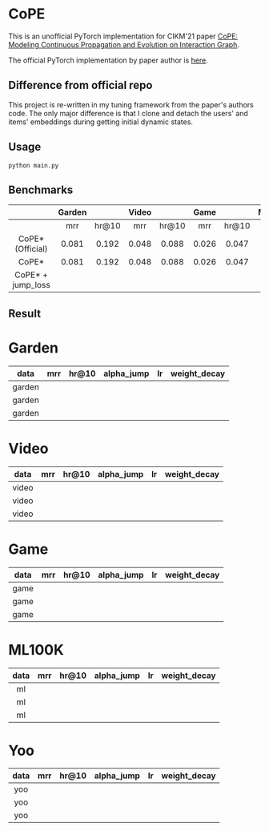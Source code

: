 # CoPE

This is an unofficial PyTorch implementation for CIKM'21 paper [CoPE: Modeling Continuous Propagation and Evolution on Interaction Graph](https://dl.acm.org/doi/abs/10.1145/3459637.3482419).

The official PyTorch implementation by paper author is [here](https://github.com/FDUDSDE/CoPE).

## Difference from official repo
This project is re-written in my tuning framework from the paper's authors code.
The only major difference is that I clone and detach the users' and items' embeddings during getting initial dynamic states.


## Usage

```shell
python main.py 
```

## Benchmarks

|                   | Garden |       | Video |       | Game  |       | ML100K |       | ML1M  |       | Yoochoosebuy |        |
|:-----------------:|:------:|:-----:|:-----:|:-----:|:-----:|:-----:|:------:|:-----:|:-----:|:-----:|:------------:|:------:|
|                   |  mrr   | hr@10 |  mrr  | hr@10 |  mrr  | hr@10 |  mrr   | hr@10 |  mrr  | hr@10 |     mrr      | hr@10  | 
| CoPE* (Official)  | 0.081  | 0.192 | 0.048 | 0.088 | 0.026 | 0.047 | 0.038  | 0.081 | 0.025 | 0.049 |    0.0113    | 0.0191 |
|       CoPE*       | 0.081  | 0.192 | 0.048 | 0.088 | 0.026 | 0.047 | 0.038  | 0.081 | 0.025 | 0.049 |    0.0113    | 0.0191 |
| CoPE* + jump_loss |        |       |       |       |       |       |        |       |       |       |              |        |


## Result

# Garden


|  data  | mrr | hr@10 | alpha_jump | lr  | weight_decay |
|:------:|:---:|:-----:|:----------:|:---:|:------------:|
| garden |     |       |            |     |              |
| garden |     |       |            |     |              |
| garden |     |       |            |     |              |


# Video


| data  | mrr | hr@10 | alpha_jump | lr  | weight_decay |
|:-----:|:---:|:-----:|:----------:|:---:|:------------:|
| video |     |       |            |     |              |
| video |     |       |            |     |              |
| video |     |       |            |     |              |


# Game


| data | mrr | hr@10 | alpha_jump | lr  | weight_decay |
|:----:|:---:|:-----:|:----------:|:---:|:------------:|
| game |     |       |            |     |              |
| game |     |       |            |     |              |
| game |     |       |            |     |              |


# ML100K


| data | mrr | hr@10 | alpha_jump | lr  | weight_decay |
|:----:|:---:|:-----:|:----------:|:---:|:------------:|
|  ml  |     |       |            |     |              |
|  ml  |     |       |            |     |              |
|  ml  |     |       |            |     |              |


# Yoo


| data | mrr | hr@10 | alpha_jump | lr  | weight_decay |
|:----:|:---:|:-----:|:----------:|:---:|:------------:|
| yoo  |     |       |            |     |              |
| yoo  |     |       |            |     |              |
| yoo  |     |       |            |     |              |